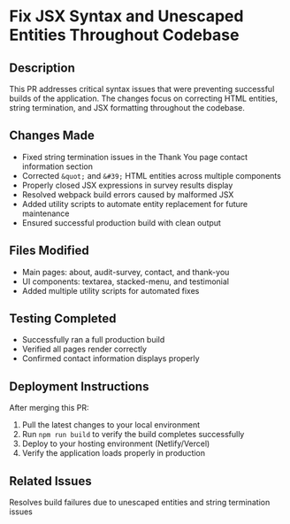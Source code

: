 # Fix JSX Syntax and Unescaped Entities Throughout Codebase

## Description
This PR addresses critical syntax issues that were preventing successful builds of the application. The changes focus on correcting HTML entities, string termination, and JSX formatting throughout the codebase.

## Changes Made
- Fixed string termination issues in the Thank You page contact information section
- Corrected `&quot;` and `&#39;` HTML entities across multiple components
- Properly closed JSX expressions in survey results display
- Resolved webpack build errors caused by malformed JSX
- Added utility scripts to automate entity replacement for future maintenance
- Ensured successful production build with clean output

## Files Modified
- Main pages: about, audit-survey, contact, and thank-you
- UI components: textarea, stacked-menu, and testimonial
- Added multiple utility scripts for automated fixes

## Testing Completed
- Successfully ran a full production build
- Verified all pages render correctly
- Confirmed contact information displays properly

## Deployment Instructions
After merging this PR:
1. Pull the latest changes to your local environment
2. Run `npm run build` to verify the build completes successfully
3. Deploy to your hosting environment (Netlify/Vercel)
4. Verify the application loads properly in production

## Related Issues
Resolves build failures due to unescaped entities and string termination issues 